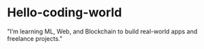 # Hello-coding-world
"I’m learning ML, Web, and Blockchain to build real-world apps and freelance projects."
